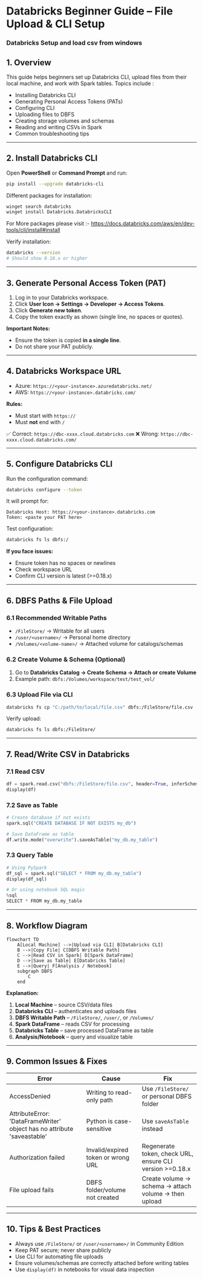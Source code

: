 # Databricks Beginner Guide – File Upload & CLI Setup
### Databricks Setup and load csv from windows

## 1. Overview

This guide helps beginners set up Databricks CLI, upload files from their local machine, and work with Spark tables. Topics include :

- Installing Databricks CLI
- Generating Personal Access Tokens (PATs)
- Configuring CLI
- Uploading files to DBFS
- Creating storage volumes and schemas
- Reading and writing CSVs in Spark
- Common troubleshooting tips

---

## 2. Install Databricks CLI

Open **PowerShell** or **Command Prompt** and run:

```bash
pip install --upgrade databricks-cli
```

Different packages for installation:
```bash
winget search databricks
winget install Databricks.DatabricksCLI
```

For More packages please visit :- https://docs.databricks.com/aws/en/dev-tools/cli/install#install


Verify installation:

```bash
databricks --version
# Should show 0.18.x or higher
```

---

## 3. Generate Personal Access Token (PAT)

1. Log in to your Databricks workspace.
2. Click **User Icon → Settings → Developer → Access Tokens**.
3. Click **Generate new token**.
4. Copy the token exactly as shown (single line, no spaces or quotes).

**Important Notes:**

- Ensure the token is copied **in a single line**.
- Do not share your PAT publicly.

---

## 4. Databricks Workspace URL

- Azure: `https://<your-instance>.azuredatabricks.net/`
- AWS: `https://<your-instance>.databricks.com/`

**Rules:**

- Must start with `https://`
- Must **not** end with `/`

✅ Correct: `https://dbc-xxxx.cloud.databricks.com`
❌ Wrong: `https://dbc-xxxx.cloud.databricks.com/`

---

## 5. Configure Databricks CLI

Run the configuration command:

```bash
databricks configure --token
```

It will prompt for:

```
Databricks Host: https://<your-instance>.databricks.com
Token: <paste your PAT here>
```

Test configuration:

```bash
databricks fs ls dbfs:/
```

**If you face issues:**

- Ensure token has no spaces or newlines
- Check workspace URL
- Confirm CLI version is latest (>=0.18.x)

---

## 6. DBFS Paths & File Upload

### 6.1 Recommended Writable Paths

- `/FileStore/` → Writable for all users
- `/user/<username>/` → Personal home directory
- `/Volumes/<volume-name>/` → Attached volume for catalogs/schemas

### 6.2 Create Volume & Schema (Optional)

1. Go to **Databricks Catalog → Create Schema → Attach or create Volume**
2. Example path: `dbfs:/Volumes/workspace/test/test_vol/`

### 6.3 Upload File via CLI

```bash
databricks fs cp "C:/path/to/local/file.csv" dbfs:/FileStore/file.csv
```

Verify upload:

```bash
databricks fs ls dbfs:/FileStore/
```

---

## 7. Read/Write CSV in Databricks

### 7.1 Read CSV

```python
df = spark.read.csv("dbfs:/FileStore/file.csv", header=True, inferSchema=True)
display(df)
```

### 7.2 Save as Table

```python
# Create database if not exists
spark.sql("CREATE DATABASE IF NOT EXISTS my_db")

# Save DataFrame as table
df.write.mode("overwrite").saveAsTable("my_db.my_table")
```

### 7.3 Query Table

```python
# Using PySpark
df_sql = spark.sql("SELECT * FROM my_db.my_table")
display(df_sql)

# Or using notebook SQL magic
%sql
SELECT * FROM my_db.my_table
```

---

## 8. Workflow Diagram

```mermaid
flowchart TD
    A[Local Machine] -->|Upload via CLI| B[Databricks CLI]
    B -->|Copy File| C[DBFS Writable Path]
    C -->|Read CSV in Spark| D[Spark DataFrame]
    D -->|Save as Table| E[Databricks Table]
    E -->|Query| F[Analysis / Notebook]
    subgraph DBFS
        C
    end
```

**Explanation:**

1. **Local Machine** – source CSV/data files
2. **Databricks CLI** – authenticates and uploads files
3. **DBFS Writable Path** – `/FileStore/`, `/user/`, or `/Volumes/`
4. **Spark DataFrame** – reads CSV for processing
5. **Databricks Table** – save processed DataFrame as table
6. **Analysis/Notebook** – query and visualize table

---

## 9. Common Issues & Fixes

| Error | Cause | Fix |
|-------|-------|-----|
| AccessDenied | Writing to read-only path | Use `/FileStore/` or personal DBFS folder |
| AttributeError: 'DataFrameWriter' object has no attribute 'saveastable' | Python is case-sensitive | Use `saveAsTable` instead |
| Authorization failed | Invalid/expired token or wrong URL | Regenerate token, check URL, ensure CLI version >=0.18.x |
| File upload fails | DBFS folder/volume not created | Create volume → schema → attach volume → then upload |

---

## 10. Tips & Best Practices

- Always use `/FileStore/` or `/user/<username>/` in Community Edition
- Keep PAT secure; never share publicly
- Use CLI for automating file uploads
- Ensure volumes/schemas are correctly attached before writing tables
- Use `display(df)` in notebooks for visual data inspection

